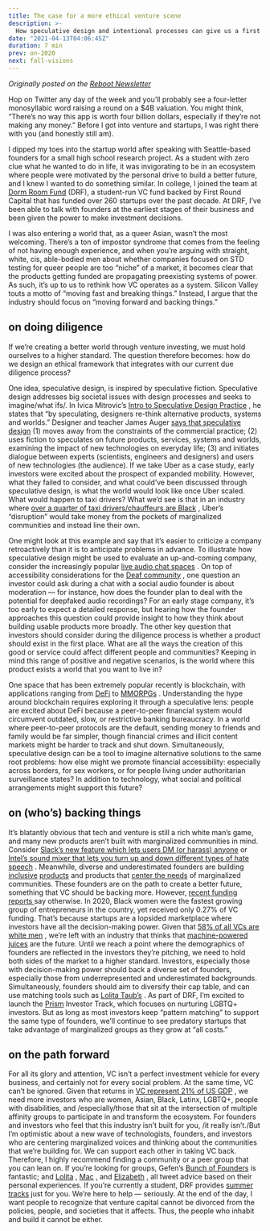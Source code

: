 ```yaml
---
title: The case for a more ethical venture scene
description: >-
  How speculative design and intentional processes can give us a first step for a better future
date: "2021-04-13T04:06:45Z"
duration: 7 min
prev: on-2020
next: fall-visions
---
```


_Originally posted on the [Reboot Newsletter](https://reboothq.substack.com/p/venture)_

Hop on Twitter any day of the week and you’ll probably see a four-letter monosyllabic word raising a round on a $4B valuation. You might think, “There’s no way this app is worth four billion dollars, especially if they’re not making any money.” Before I got into venture and startups, I was right there with you (and honestly still am).

I dipped my toes into the startup world after speaking with Seattle-based founders for a small high school research project. As a student with zero clue what he wanted to do in life, it was invigorating to be in an ecosystem where people were motivated by the personal drive to build a better future, and I knew I wanted to do something similar. In college, I joined the team at [Dorm Room Fund](http://dormroomfund.com/) (DRF), a student-run VC fund backed by First Round Capital that has funded over 260 startups over the past decade. At DRF, I’ve been able to talk with founders at the earliest stages of their business and been given the power to make investment decisions.

I was also entering a world that, as a queer Asian, wasn’t the most welcoming. There’s a ton of impostor syndrome that comes from the feeling of not having enough experience, and when you’re arguing with straight, white, cis, able-bodied men about whether companies focused on STD testing for queer people are too “niche” of a market, it becomes clear that the products getting funded are propagating preexisting systems of power.  
As such, it’s up to us to rethink how VC operates as a system. Silicon Valley touts a motto of “moving fast and breaking things.” Instead, I argue that the industry should focus on “moving forward and backing things.”

## on doing diligence

If we’re creating a better world through venture investing, we must hold ourselves to a higher standard. The question therefore becomes: how do we design an ethical framework that integrates with our current due diligence process?

One idea, speculative design, is inspired by speculative fiction. Speculative design addresses big societal issues with design processes and seeks to imagine/what ifs/. In Ivica Mitrovic’s [Intro to Speculative Design Practice](http://speculative.hr/en/introduction-to-speculative-design-practice/) , he states that “by speculating, designers re-think alternative products, systems and worlds.” Designer and teacher James Auger [says that speculative design](http://www.tandfonline.com/doi/abs/10.1080/14626268.2013.767276) (1) moves away from the constraints of the commercial practice; (2) uses fiction to speculates on future products, services, systems and worlds, examining the impact of new technologies on everyday life; (3) and initiates dialogue between experts (scientists, engineers and designers) and users of new technologies (the audience).
If we take Uber as a case study, early investors were excited about the prospect of expanded mobility. However, what they failed to consider, and what could’ve been discussed through speculative design, is what the world would look like once Uber scaled. What would happen to taxi drivers? What we’d see is that in an industry where [over a quarter of taxi drivers/chauffeurs are Black](https://datausa.io/profile/soc/taxi-drivers-chauffeurs#demographics) , Uber’s “disruption” would take money from the pockets of marginalized communities and instead line their own.

One might look at this example and say that it’s easier to criticize a company retroactively than it is to anticipate problems in advance. To illustrate how speculative design might be used to evaluate an up-and-coming company, consider the increasingly popular [live audio chat spaces](https://a16z.com/2020/12/07/social-strikes-back-audio/) . On top of accessibility considerations for the [Deaf community](https://limpingchicken.com/2021/01/29/liam-odell-clubhouse-vs-twitter-spaces-social-medias-move-towards-audio-and-what-this-means-for-deaf-people/) , one question an investor could ask during a chat with a social audio founder is about moderation — for instance, how does the founder plan to deal with the potential for deepfaked audio recordings? For an early stage company, it’s too early to expect a detailed response, but hearing how the founder approaches this question could provide insight to how they think about building usable products more broadly.
The other key question that investors should consider during the diligence process is whether a product should exist in the first place. What are all the ways the creation of this good or service could affect different people and communities? Keeping in mind this range of positive and negative scenarios, is the world where this product exists a world that you want to live in?

One space that has been extremely popular recently is blockchain, with applications ranging from [DeFi](https://fei.money/) to [MMORPGs](https://zkga.me/) . Understanding the hype around blockchain requires exploring it through a speculative lens: people are excited about DeFi because a peer-to-peer financial system would circumvent outdated, slow, or restrictive banking bureaucracy. In a world where peer-to-peer protocols are the default, sending money to friends and family would be far simpler, though financial crimes and illicit content markets might be harder to track and shut down. Simultaneously, speculative design can be a tool to imagine alternative solutions to the same root problems: how else might we promote financial accessibility: especially across borders, for sex workers, or for people living under authoritarian surveillance states? In addition to technology, what social and political arrangements might support this future?

## on (who’s) backing things

It’s blatantly obvious that tech and venture is still a rich white man’s game, and many new products aren’t built with marginalized communities in mind. Consider [Slack’s new feature which lets users DM (or harass) anyone](https://www.theverge.com/2021/3/24/22348126/slack-connect-direct-messaging-dm-company-feature) or [Intel’s sound mixer that lets you turn up and down different types of hate speech](https://www.theverge.com/2021/4/8/22373290/intel-bleep-ai-powered-abuse-toxicity-gaming-filters) . Meanwhile, diverse and underestimated founders are building [inclusive](https://healthyrootsdolls.com/) [products](https://joindaylight.com/) and products that [center the needs](https://www.folxhealth.com/) of marginalized communities. These founders are on the path to create a better future, something that VC should be backing more.
However, [recent funding reports ](https://allraise.org/assets/all-raise-annual-report-2020.pdf) say otherwise. In 2020, Black women were the fastest growing group of entrepreneurs in the country, yet received only 0.27% of VC funding. That’s because startups are a lopsided marketplace where investors have all the decision-making power. Given that [58% of all VCs are white men](https://www.forbes.com/sites/elizabethedwards/2021/02/24/check-your-stats-the-lack-of-diversity-in-venture-capital-is-worse-than-it-looks/) , we’re left with an industry that thinks that [machine-powered juices](https://www.theguardian.com/technology/2017/sep/01/juicero-silicon-valley-shutting-down) are the future.
Until we reach a point where the demographics of founders are reflected in the investors they’re pitching, we need to hold both sides of the market to a higher standard. Investors, especially those with decision-making power should back a diverse set of founders, especially those from underrepresented and underestimated backgrounds. Simultaneously, founders should aim to diversify their cap table, and can use matching tools such as [Lolita Taub’s](https://twitter.com/lolitataub/status/1392519437266432005) . As part of DRF, I’m excited to launch the [Prism](https://prism.dormroomfund.com/) Investor Track, which focuses on nurturing LGBTQ+ investors. But as long as most investors keep “pattern matching” to support the same type of founders, we’ll continue to see predatory startups that take advantage of marginalized groups as they grow at “all costs.”

## on the path forward

For all its glory and attention, VC isn’t a perfect investment vehicle for every business, and certainly not for every social problem. At the same time, VC can’t be ignored. Given that returns in [VC represent 21% of US GDP](https://www.brookings.edu/research/as-the-venture-capital-game-gets-bigger-the-midwest-keeps-missing-out/#footnote-1) , we need more investors who are women, Asian, Black, Latinx, LGBTQ+, people with disabilities, and /especially/those that sit at the intersection of multiple affinity groups to participate in and transform the ecosystem.
For founders and investors who feel that this industry isn’t built for you, /it really isn’t./But I’m optimistic about a new wave of technologists, founders, and investors who are centering marginalized voices and thinking about the communities that we’re building for. We can support each other in taking VC back. Therefore, I highly recommend finding a community or a peer group that you can lean on. If you’re looking for groups, Gefen’s [Bunch of Founders](https://bunchoffounders.com/) is fantastic; and [Lolita](https://twitter.com/lolitataub) , [Mac](https://twitter.com/macconwell?lang=en) , and [Elizabeth](https://twitter.com/dunkhippo33) , all tweet advice based on their personal experiences. If you’re currently a student, DRF provides [summer tracks](https://dormroomfund.com/opportunities) just for you. We’re here to help — seriously.
At the end of the day, I want people to recognize that venture capital cannot be divorced from the policies, people, and societies that it affects. Thus, the people who inhabit and build it cannot be either.
